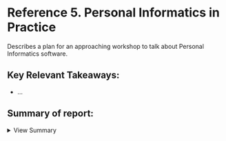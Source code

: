 # Reference 5. Personal Informatics in Practice

Describes a plan for an approaching workshop to talk about Personal Informatics software.

## Key Relevant Takeaways:
  - ...

## Summary of report:

<details><summary>View Summary</summary>

### Approach
- The workshop will continue the discussion on the different issues with personal informatics software, using the stages of personal informatics systems as a guide.
 
### Workshop Goals and Themes
- The workshop will try to explore human-computer interaction in personal informatics,to study the benefits of personal informatics in daily life and develop related technologies.
### Topics of Interest
- New and current personal informatics applications
and systems on desktop, web-based and mobile
platforms.
- Sensor and life-logging technologies that monitor
various personal behavioral information.
- Effective feedback techniques that help users
become more aware of their own behaviors, such
as visualizations, virtual agents, and persuasive
technologies.
- Effects of self-understanding and self-awareness on
behaviors and daily life.
- Methods of conducting long-term studies to
determine effects of personal informatics on user
behavior in various domains.
- Studies of personal informatics systems in the wild
(either research prototypes or commercial systems
such as Fitbit or Zeo).
### Participants & Expected Community Interest
  The workshop invites technologists working on topics related to personal informatics to participate and share their expertise and to explore the challenges and opportunities in the field of human-computer interaction. 
  </details>
